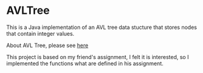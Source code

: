 # AVLTree
This is a Java implementation of an AVL tree data stucture that stores nodes that contain integer values. 

About AVL Tree, please see [here](https://en.wikipedia.org/wiki/AVL_tree)

This project is based on my friend's assignment, I felt it is interested, so I implemented the functions what are defined in his assignment.
